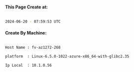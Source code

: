 
   
#### This Page Create at:

```bash

2024-06-20 - 07:59:53 UTC

```

#### Create By Machine:

```bash

Host Name : fv-az1272-268

platform  : Linux-6.5.0-1022-azure-x86_64-with-glibc2.35

Ip Local  : 10.1.0.56

```

